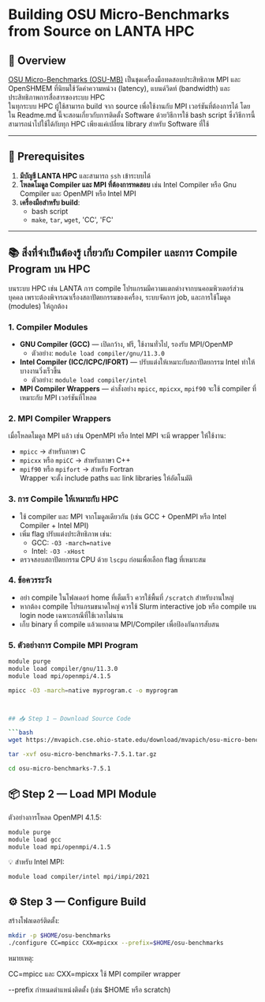 # Building OSU Micro-Benchmarks from Source on LANTA HPC
## 📌 Overview
[OSU Micro-Benchmarks (OSU-MB)](https://mvapich.cse.ohio-state.edu/benchmarks) เป็นชุดเครื่องมือทดสอบประสิทธิภาพ MPI และ OpenSHMEM ที่นิยมใช้วัดค่าความหน่วง (latency), แบนด์วิดท์ (bandwidth) และประสิทธิภาพการสื่อสารของระบบ HPC  
ในทุกระบบ HPC ผู้ใช้สามารถ build จาก source เพื่อใช้งานกับ MPI เวอร์ชันที่ต้องการได้ โดยใน Readme.md นี้จะสอนเกี่ยวกับการติดตั้ง Software ด้วยวิธีการใช้ bash script ซึ่งวิธีการนี้สามารถนำไปใช้ได้กับทุก HPC เพียงแค่เปลี่ยน library สำหรับ Software ที่ใช้

---
## 🔧 Prerequisites

1. **มีบัญชี LANTA HPC** และสามารถ `ssh` เข้าระบบได้
2. **โหลดโมดูล Compiler และ MPI ที่ต้องการทดสอบ** เช่น Intel Compiler หรือ Gnu Compiler และ OpenMPI หรือ Intel MPI
3. **เครื่องมือสำหรับ build**:
   - bash script
   - `make`, `tar`, `wget`, 'CC', 'FC'

---

## 📚 สิ่งที่จำเป็นต้องรู้ เกี่ยวกับ Compiler และการ Compile Program บน HPC

บนระบบ HPC เช่น LANTA การ compile โปรแกรมมีความแตกต่างจากบนคอมพิวเตอร์ส่วนบุคคล เพราะต้องพิจารณาเรื่องสถาปัตยกรรมของเครื่อง, ระบบจัดการ job, และการใช้โมดูล (modules) ให้ถูกต้อง

### 1. Compiler Modules
- **GNU Compiler (GCC)** — เปิดกว้าง, ฟรี, ใช้งานทั่วไป, รองรับ MPI/OpenMP
  - ตัวอย่าง: `module load compiler/gnu/11.3.0`
- **Intel Compiler (ICC/ICPC/IFORT)** — ปรับแต่งให้เหมาะกับสถาปัตยกรรม Intel ทำให้บางงานวิ่งเร็วขึ้น
  - ตัวอย่าง: `module load compiler/intel`
- **MPI Compiler Wrappers** — คำสั่งอย่าง `mpicc`, `mpicxx`, `mpif90` จะใช้ compiler ที่เหมาะกับ MPI เวอร์ชันที่โหลด

### 2. MPI Compiler Wrappers
เมื่อโหลดโมดูล MPI แล้ว เช่น OpenMPI หรือ Intel MPI จะมี wrapper ให้ใช้งาน:
- `mpicc` → สำหรับภาษา C
- `mpicxx` หรือ `mpiCC` → สำหรับภาษา C++
- `mpif90` หรือ `mpifort` → สำหรับ Fortran  
Wrapper จะตั้ง include paths และ link libraries ให้อัตโนมัติ

### 3. การ Compile ให้เหมาะกับ HPC
- ใช้ compiler และ MPI จากโมดูลเดียวกัน (เช่น GCC + OpenMPI หรือ Intel Compiler + Intel MPI)
- เพิ่ม flag ปรับแต่งประสิทธิภาพ เช่น:
  - GCC: `-O3 -march=native`
  - Intel: `-O3 -xHost`
- ตรวจสอบสถาปัตยกรรม CPU ด้วย `lscpu` ก่อนเพื่อเลือก flag ที่เหมาะสม

### 4. ข้อควรระวัง
- อย่า compile ในโฟลเดอร์ home ที่เต็มเร็ว ควรใช้พื้นที่ `/scratch` สำหรับงานใหญ่
- หากต้อง compile โปรแกรมขนาดใหญ่ ควรใช้ Slurm interactive job หรือ compile บน login node เฉพาะกรณีที่ใช้เวลาไม่นาน
- เก็บ binary ที่ compile แล้วแยกตาม MPI/Compiler เพื่อป้องกันการสับสน

### 5. ตัวอย่างการ Compile MPI Program
```bash
module purge
module load compiler/gnu/11.3.0
module load mpi/openmpi/4.1.5

mpicc -O3 -march=native myprogram.c -o myprogram



## 📥 Step 1 — Download Source Code

```bash
wget https://mvapich.cse.ohio-state.edu/download/mvapich/osu-micro-benchmarks-7.5.1.tar.gz
```
```bash
tar -xvf osu-micro-benchmarks-7.5.1.tar.gz
```
```bash
cd osu-micro-benchmarks-7.5.1
```

## 📦 Step 2 — Load MPI Module

ตัวอย่างการโหลด OpenMPI 4.1.5:
```bash
module purge
module load gcc
module load mpi/openmpi/4.1.5
```

💡 สำหรับ Intel MPI:
```bash
module load compiler/intel mpi/impi/2021
```

## ⚙ Step 3 — Configure Build
สร้างโฟลเดอร์ติดตั้ง:

```bash
mkdir -p $HOME/osu-benchmarks
./configure CC=mpicc CXX=mpicxx --prefix=$HOME/osu-benchmarks
```

หมายเหตุ:

CC=mpicc และ CXX=mpicxx ใช้ MPI compiler wrapper

--prefix กำหนดตำแหน่งติดตั้ง (เช่น $HOME หรือ scratch)

